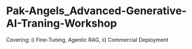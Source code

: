 # Pak-Angels_Advanced-Generative-AI-Traning-Workshop
Covering: i) Fine-Tuning, Agentic RAG, ii) Commercial Deployment
